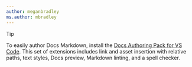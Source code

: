 ```yaml
---
author: meganbradley
ms.author: mbradley
---
```

> [!TIP]
> To easily author Docs Markdown, install the [Docs Authoring Pack for VS Code](docs-authoring-pack.md). This set of extensions includes link and asset insertion with relative paths, text styles, Docs preview, Markdown linting, and a spell checker.